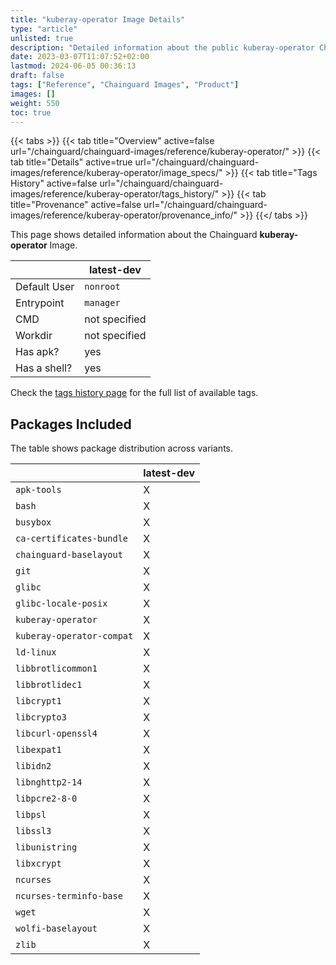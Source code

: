 ```yaml
---
title: "kuberay-operator Image Details"
type: "article"
unlisted: true
description: "Detailed information about the public kuberay-operator Chainguard Image."
date: 2023-03-07T11:07:52+02:00
lastmod: 2024-06-05 00:36:13
draft: false
tags: ["Reference", "Chainguard Images", "Product"]
images: []
weight: 550
toc: true
---
```


{{< tabs >}}
{{< tab title="Overview" active=false url="/chainguard/chainguard-images/reference/kuberay-operator/" >}}
{{< tab title="Details" active=true url="/chainguard/chainguard-images/reference/kuberay-operator/image_specs/" >}}
{{< tab title="Tags History" active=false url="/chainguard/chainguard-images/reference/kuberay-operator/tags_history/" >}}
{{< tab title="Provenance" active=false url="/chainguard/chainguard-images/reference/kuberay-operator/provenance_info/" >}}
{{</ tabs >}}

This page shows detailed information about the Chainguard **kuberay-operator** Image.

|              | latest-dev    |
|--------------|---------------|
| Default User | `nonroot`     |
| Entrypoint   | `manager`     |
| CMD          | not specified |
| Workdir      | not specified |
| Has apk?     | yes           |
| Has a shell? | yes           |

Check the [tags history page](/chainguard/chainguard-images/reference/kuberay-operator/tags_history/) for the full list of available tags.

## Packages Included
The table shows package distribution across variants.

|                           | latest-dev |
|---------------------------|------------|
| `apk-tools`               | X          |
| `bash`                    | X          |
| `busybox`                 | X          |
| `ca-certificates-bundle`  | X          |
| `chainguard-baselayout`   | X          |
| `git`                     | X          |
| `glibc`                   | X          |
| `glibc-locale-posix`      | X          |
| `kuberay-operator`        | X          |
| `kuberay-operator-compat` | X          |
| `ld-linux`                | X          |
| `libbrotlicommon1`        | X          |
| `libbrotlidec1`           | X          |
| `libcrypt1`               | X          |
| `libcrypto3`              | X          |
| `libcurl-openssl4`        | X          |
| `libexpat1`               | X          |
| `libidn2`                 | X          |
| `libnghttp2-14`           | X          |
| `libpcre2-8-0`            | X          |
| `libpsl`                  | X          |
| `libssl3`                 | X          |
| `libunistring`            | X          |
| `libxcrypt`               | X          |
| `ncurses`                 | X          |
| `ncurses-terminfo-base`   | X          |
| `wget`                    | X          |
| `wolfi-baselayout`        | X          |
| `zlib`                    | X          |

